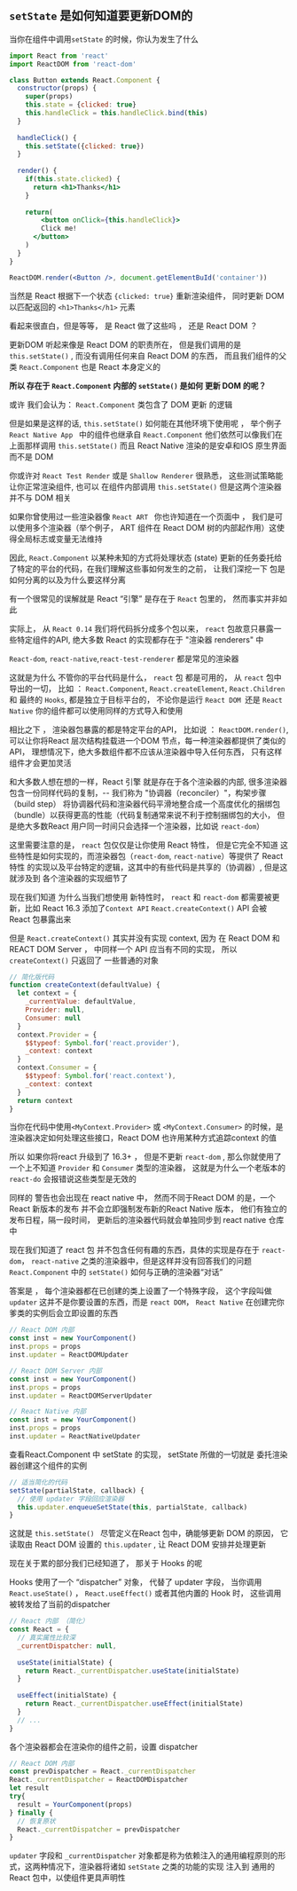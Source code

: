 ## `setState` 是如何知道要更新DOM的



当你在组件中调用`setState` 的时候，你认为发生了什么

``` jsx
import React from 'react'
import ReactDOM from 'react-dom'

class Button extends React.Component {
  constructor(props) {
    super(props)
    this.state = {clicked: true}
    this.handleClick = this.handleClick.bind(this)
  }
  
  handleClick() {
    this.setState({clicked: true})
  }
  
  render() {
    if(this.state.clicked) {
      return <h1>Thanks</h1>
    }
    
    return(
    	<button onClick={this.handleClick}>
      	Click me!
      </button>
    )
  }
}

ReactDOM.render(<Button />, document.getElementBuId('container'))
```

当然是 React 根据下一个状态 `{clicked: true}` 重新渲染组件， 同时更新 DOM 以匹配返回的 `<h1>Thanks</h1>` 元素

看起来很直白，但是等等， 是 React 做了这些吗 ， 还是 React DOM ？

更新DOM 听起来像是 React DOM  的职责所在， 但是我们调用的是 `this.setState()` , 而没有调用任何来自 React DOM 的东西， 而且我们组件的父类 `React.Component` 也是 React 本身定义的

**所以 存在于 `React.Component` 内部的 `setState()` 是如何 更新 DOM 的呢？**

或许 我们会认为： `React.Component` 类包含了 DOM 更新 的逻辑

但是如果是这样的话, `this.setState()` 如何能在其他环境下使用呢 ， 举个例子 `React Native App ` 中的组件也继承自 `React.Component` 他们依然可以像我们在上面那样调用 `this.setState()` 而且  React Native 渲染的是安卓和IOS 原生界面 而不是 DOM

你或许对 `React Test Render` 或是 `Shallow Renderer` 很熟悉， 这些测试策略能让你正常渲染组件, 也可以 在组件内部调用 `this.setState()` 但是这两个渲染器并不与 DOM 相关

如果你曾使用过一些渲染器像 `React ART `  你也许知道在一个页面中 ， 我们是可以使用多个渲染器（举个例子， ART 组件在 React DOM 树的内部起作用）这使得全局标志或变量无法维持

因此, `React.Component` 以某种未知的方式将处理状态 (state) 更新的任务委托给了特定的平台的代码，在我们理解这些事如何发生的之前， 让我们深挖一下 包是如何分离的以及为什么要这样分离

有一个很常见的误解就是 React “引擎” 是存在于 `React` 包里的， 然而事实并非如此

实际上， 从 `React 0.14` 我们将代码拆分成多个包以来， `react` 包故意只暴露一些特定组件的API, 绝大多数 React 的实现都存在于 "渲染器 renderers" 中

`React-dom`, `react-native`,`react-test-renderer` 都是常见的渲染器

这就是为什么 不管你的平台代码是什么， `react` 包 都是可用的， 从 `react` 包中导出的一切， 比如 ： `React.Component`, `React.createElement`, `React.Children` 和 最终的 `Hooks`, 都是独立于目标平台的， 不论你是运行 `React DOM `还是 `React Native` 你的组件都可以使用同样的方式导入和使用

相比之下 ， 渲染器包暴露的都是特定平台的API， 比如说 ： `ReactDOM.render()`, 可以让你将React 层次结构挂载进一个DOM 节点，每一种渲染器都提供了类似的API， 理想情况下，绝大多数组件都不应该从渲染器中导入任何东西， 只有这样  组件才会更加灵活

和大多数人想在想的一样，React 引擎 就是存在于各个渲染器的内部, 很多渲染器包含一份同样代码的复制，-- 我们称为 "协调器（reconciler）"，构架步骤（build step） 将协调器代码和渲染器代码平滑地整合成一个高度优化的捆绑包（bundle）以获得更高的性能（代码复制通常来说不利于控制捆绑包的大小， 但是绝大多数React 用户同一时间只会选择一个渲染器，比如说 `react-dom`）

这里需要注意的是， `react` 包仅仅是让你使用 React 特性， 但是它完全不知道 这些特性是如何实现的，而渲染器包（`react-dom`, `react-native`）等提供了 React 特性 的实现以及平台特定的逻辑，这其中的有些代码是共享的（协调器）, 但是这就涉及到 各个渲染器的实现细节了

现在我们知道 为什么当我们想使用 新特性时， `react` 和 `react-dom` 都需要被更新，比如 React 16.3 添加了`Context API` `React.createContext()` API 会被 React 包暴露出来

但是 `React.createContext()` 其实并没有实现 context, 因为 在 React DOM  和 REACT DOM  Server ， 中同样一个 API 应当有不同的实现， 所以`createContext()` 只返回了 一些普通的对象

``` jsx
// 简化版代码
function createContext(defaultValue) {
  let context = {
    _currentValue: defaultValue,
    Provider: null,
    Consumer: null
  }
  context.Provider = {
    $$typeof: Symbol.for('react.provider'),
    _context: context
  }
  context.Consumer = {
    $$typeof: Symbol.for('react.context'),
    _context: context
  }
  return context
}
```

当你在代码中使用`<MyContext.Provider>` 或 `<MyContext.Consumer>` 的时候，是渲染器决定如何处理这些接口，React DOM 也许用某种方式追踪context 的值

所以 如果你将react 升级到了 16.3+ ， 但是不更新 `react-dom` , 那么你就使用了一个上不知道 `Provider` 和 `Consumer` 类型的渲染器， 这就是为什么一个老版本的 `react-do` 会报错说这些类型是无效的

同样的 警告也会出现在 react native 中， 然而不同于React DOM  的是，一个 React 新版本的发布 并不会立即强制发布新的React Native 版本， 他们有独立的发布日程，隔一段时间， 更新后的渲染器代码就会单独同步到 react native 仓库中

现在我们知道了 react 包 并不包含任何有趣的东西，具体的实现是存在于 `react-dom`， `react-native` 之类的渲染器中，但是这样并没有回答我们的问题 `React.Component` 中的 `setState()` 如何与正确的渲染器“对话”

答案是 ， 每个渲染器都在已创建的类上设置了一个特殊字段， 这个字段叫做 `updater`  这并不是你要设置的东西，而是 `react DOM`， `React Native` 在创建完你爹类的实例后会立即设置的东西

``` jsx
// React DOM 内部
const inst = new YourComponent()
inst.props = props
inst.updater = ReactDOMUpdater

// React DOM Server 内部
const inst = new YourComponent()
inst.props = props
inst.updater = ReactDOMServerUpdater

// React Native 内部
const inst = new YourComponent()
inst.props = props
inst.updater = ReactNativeUpdater
```

查看React.Component 中 setState 的实现， setState 所做的一切就是 委托渲染器创建这个组件的实例

``` jsx
// 适当简化的代码
setState(partialState, callback) {
  // 使用 updater 字段回应渲染器
  this.updater.enqueueSetState(this, partialState, callback)
}
```

这就是 `this.setState() ` 尽管定义在React 包中，确能够更新 DOM 的原因， 它读取由 React DOM 设置的 `this.updater` ,  让 React DOM 安排并处理更新

现在关于累的部分我们已经知道了， 那关于 Hooks 的呢

Hooks 使用了一个 “dispatcher” 对象， 代替了 updater 字段， 当你调用 `React.useState()` ， `React.useEffect()` 或者其他内置的 Hook 时， 这些调用被转发给了当前的dispatcher 

``` jsx
// React 内部 （简化）
const React = {
  // 真实属性比较深
  _currentDispatcher: null,
  
  useState(initialState) {
    return React._currentDispatcher.useState(initialState)
  }
  
  useEffect(initialState) {
    return React._currentDispatcher.useEffect(initialState)
  }
  // ...
}
```

各个渲染器都会在渲染你的组件之前，设置 dispatcher

``` jsx
// React DOM 内部
const prevDispatcher = React._currentDispatcher
React._currentDispatcher = ReactDOMDispatcher
let result
try{
  result = YourComponent(props)
} finally {
  // 恢复原状
  React._currentDispatcher = prevDispatcher
}
```

`updater` 字段和 `_currentDispatcher` 对象都是称为依赖注入的通用编程原则的形式，这两种情况下，渲染器将诸如 `setState` 之类的功能的实现 注入到 通用的 React 包中，以使组件更具声明性